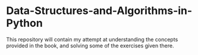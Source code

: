 # Data-Structures-and-Algorithms-in-Python
This repository will contain my attempt at understanding the concepts provided in the book, and solving some of the exercises given there.
